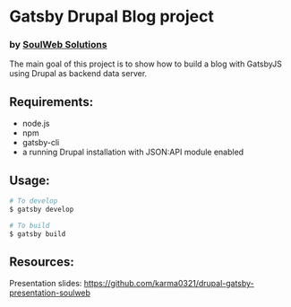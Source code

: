 # Gatsby Drupal Blog project
### by [SoulWeb Solutions](info@soulweb.it)

The main goal of this project is to show how to build a blog with GatsbyJS using Drupal as backend data server.

## Requirements:

- node.js
- npm
- gatsby-cli
- a running Drupal installation with JSON:API module enabled

## Usage:

```bash
# To develop
$ gatsby develop

# To build
$ gatsby build
```

## Resources:

Presentation slides: https://github.com/karma0321/drupal-gatsby-presentation-soulweb
